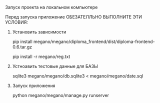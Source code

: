 Запуск проекта на локальном компьютере

Перед запуска приложение ОБЕЗАТЕЛЛЬНО ВЫПОЛНИТЕ ЭТИ УСЛОВИЯ:


1. Установить зависимости
    
    pip install megano/megano/diploma_frontend/dist/diploma-frontend-0.6.tar.gz

    pip install -r megano/reg.txt

2. Устноавить тестовые данные для БАЗЫ

    sqlite3 megano/megano/db.sqlite3 < megano/megano/date.sql

3. Запуск приложения

    python megano/megano/manage.py runserver